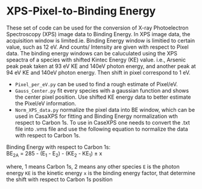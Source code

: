 # XPS-Pixel-to-Binding Energy
These set of code can be used for the conversion of X-ray Photoelectron Spectroscopy (XPS) image data to Binding Energy. In XPS image data, the acquisition window is limited.ie. Binding Energy window is limitied to certain value, such as 12 eV. And counts/ Intensity are given with respect to Pixel data. The binding energy windows can be caluculated using the XPS speactra of a species with shifted Kintec Energy (KE) value. i.e., Arsenic peak peak taken at 93 eV KE and 140eV photon energy, and another peak at 94 eV KE and 140eV photon energy. Then shift in pixel correspond to 1 eV. <br/>

* ```Pixel_per_eV.py``` can be used to find a rough estimate of Pixel/eV.<br/>
* ```Gauss_Center.py``` fit every species with a gaussian function and shows the center pixel position. Use shifted KE energy data to better estimate the Pixel/eV information.<br/>
* ```Norm_XPS_data.py```  normalize the pixel data into BE window, which can be used in CasaXPS for fitting and Binding Energy normalization wth respect to Carbon 1s. To use in CaseXPS one needs to convert the .txt file into .vms file and use the following equation to normalize the data with respect to Carbon 1s. <br/>

Binding Energy with respect to Carbon 1s: <br/>
  BE<sub>2A</sub> = 285 - (E<sub>1</sub> - E<sub>2</sub>) - (KE<sub>2</sub> - KE<sub>1</sub>)   ± x
  
  where, 1 means Carbon 1s, 2 means any other species
         ```E``` is the photon energy
         ```KE``` is the kinetic energy
         ```x``` is the binding energy factor, that determine the shift with respect to Carbon 1s position
         
